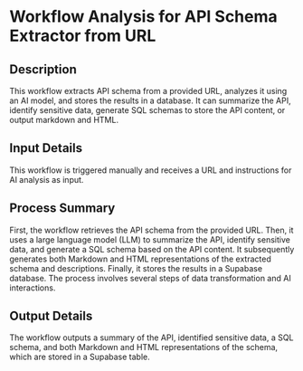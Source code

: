 # Workflow Analysis for API Schema Extractor from URL

## Description
This workflow extracts API schema from a provided URL, analyzes it using an AI model, and stores the results in a database. It can summarize the API, identify sensitive data, generate SQL schemas to store the API content, or output markdown and HTML.

## Input Details
This workflow is triggered manually and receives a URL and instructions for AI analysis as input.

## Process Summary
First, the workflow retrieves the API schema from the provided URL. Then, it uses a large language model (LLM) to summarize the API, identify sensitive data, and generate a SQL schema based on the API content. It subsequently generates both Markdown and HTML representations of the extracted schema and descriptions. Finally, it stores the results in a Supabase database. The process involves several steps of data transformation and AI interactions.

## Output Details
The workflow outputs a summary of the API, identified sensitive data, a SQL schema, and both Markdown and HTML representations of the schema, which are stored in a Supabase table.
